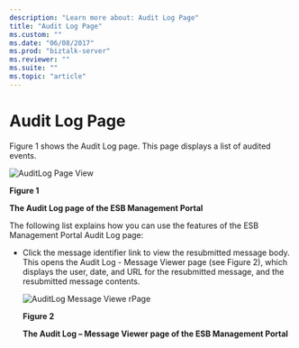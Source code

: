 ```yaml
---
description: "Learn more about: Audit Log Page"
title: "Audit Log Page"
ms.custom: ""
ms.date: "06/08/2017"
ms.prod: "biztalk-server"
ms.reviewer: ""
ms.suite: ""
ms.topic: "article"
---
```

# Audit Log Page
Figure 1 shows the Audit Log page. This page displays a list of audited events.  
  
 ![AuditLog Page View](../esb-toolkit/media/ch8-auditlogpagelargeview.gif "Ch8-AuditLogPageLargeView")  
  
 **Figure 1**  
  
 **The Audit Log page of the ESB Management Portal**  
  
 The following list explains how you can use the features of the ESB Management Portal Audit Log page:  
  
- Click the message identifier link to view the resubmitted message body. This opens the Audit Log - Message Viewer page (see Figure 2), which displays the user, date, and URL for the resubmitted message, and the resubmitted message contents.  
  
  ![AuditLog Message Viewe rPage](../esb-toolkit/media/ch8-auditlogmessageviewerpage.jpg "Ch8-AuditLogMessageViewerPage")  
  
  **Figure 2**  
  
  **The Audit Log – Message Viewer page of the ESB Management Portal**
